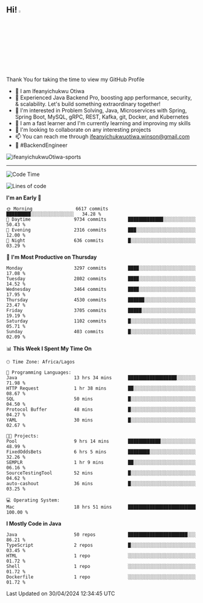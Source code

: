 <!-- BLOG-POST-LIST:START --><!-- BLOG-POST-LIST:END -->

## Hi! <img src="https://media.giphy.com/media/hvRJCLFzcasrR4ia7z/giphy.gif" width="4%"> 

Thank You for taking the time to view my GitHub Profile

- 👋 I am Ifeanyichukwu Otiwa
- 🚀 Experienced Java Backend Pro, boosting app performance, security, & scalability. Let's build something extraordinary together!
- 👀 I'm interested in Problem Solving, Java, Microservices with Spring, Spring Boot, MySQL, gRPC, REST, Kafka, git, Docker, and Kubernetes
- 🌱 I am a fast learner and I'm currently learning and improving my skills
- 💞️ I'm looking to collaborate on any interesting projects
- 📫 You can reach me through ifeanyichukwuotiwa.winson@gmail.com
- 🚀 #BackendEngineer

<p align="left" marginTop="10px"> <img src="https://komarev.com/ghpvc/?username=ifeanyichukwuOtiwa-sports&label=Profile%20views&color=0e75b6&style=for-the-badge" alt="ifeanyichukwuOtiwa-sports" /> </p>

***

<!--START_SECTION:waka-->
![Code Time](http://img.shields.io/badge/Code%20Time-2%2C461%20hrs%2034%20mins-blue)

![Lines of code](https://img.shields.io/badge/From%20Hello%20World%20I%27ve%20Written-5.0%20million%20lines%20of%20code-blue)

**I'm an Early 🐤** 

```text
🌞 Morning                6617 commits        █████████░░░░░░░░░░░░░░░░   34.28 % 
🌆 Daytime                9734 commits        █████████████░░░░░░░░░░░░   50.43 % 
🌃 Evening                2316 commits        ███░░░░░░░░░░░░░░░░░░░░░░   12.00 % 
🌙 Night                  636 commits         █░░░░░░░░░░░░░░░░░░░░░░░░   03.29 % 
```
📅 **I'm Most Productive on Thursday** 

```text
Monday                   3297 commits        ████░░░░░░░░░░░░░░░░░░░░░   17.08 % 
Tuesday                  2802 commits        ████░░░░░░░░░░░░░░░░░░░░░   14.52 % 
Wednesday                3464 commits        ████░░░░░░░░░░░░░░░░░░░░░   17.95 % 
Thursday                 4530 commits        ██████░░░░░░░░░░░░░░░░░░░   23.47 % 
Friday                   3705 commits        █████░░░░░░░░░░░░░░░░░░░░   19.19 % 
Saturday                 1102 commits        █░░░░░░░░░░░░░░░░░░░░░░░░   05.71 % 
Sunday                   403 commits         █░░░░░░░░░░░░░░░░░░░░░░░░   02.09 % 
```


📊 **This Week I Spent My Time On** 

```text
🕑︎ Time Zone: Africa/Lagos

💬 Programming Languages: 
Java                     13 hrs 34 mins      ██████████████████░░░░░░░   71.98 % 
HTTP Request             1 hr 38 mins        ██░░░░░░░░░░░░░░░░░░░░░░░   08.67 % 
SQL                      50 mins             █░░░░░░░░░░░░░░░░░░░░░░░░   04.50 % 
Protocol Buffer          48 mins             █░░░░░░░░░░░░░░░░░░░░░░░░   04.27 % 
YAML                     30 mins             █░░░░░░░░░░░░░░░░░░░░░░░░   02.67 % 

🐱‍💻 Projects: 
Pool                     9 hrs 14 mins       ████████████░░░░░░░░░░░░░   48.99 % 
FixedOddsBets            6 hrs 5 mins        ████████░░░░░░░░░░░░░░░░░   32.26 % 
SEMPLR                   1 hr 9 mins         ██░░░░░░░░░░░░░░░░░░░░░░░   06.16 % 
SourceTestingTool        52 mins             █░░░░░░░░░░░░░░░░░░░░░░░░   04.62 % 
auto-cashout             36 mins             █░░░░░░░░░░░░░░░░░░░░░░░░   03.25 % 

💻 Operating System: 
Mac                      18 hrs 51 mins      █████████████████████████   100.00 % 
```

**I Mostly Code in Java** 

```text
Java                     50 repos            ██████████████████████░░░   86.21 % 
TypeScript               2 repos             █░░░░░░░░░░░░░░░░░░░░░░░░   03.45 % 
HTML                     1 repo              ░░░░░░░░░░░░░░░░░░░░░░░░░   01.72 % 
Shell                    1 repo              ░░░░░░░░░░░░░░░░░░░░░░░░░   01.72 % 
Dockerfile               1 repo              ░░░░░░░░░░░░░░░░░░░░░░░░░   01.72 % 
```




 Last Updated on 30/04/2024 12:34:45 UTC
<!--END_SECTION:waka-->

<!--
<p align="center">
![trophy](https://github-profile-trophy.vercel.app/?username=ifeanyichukwuOtiwa-sports&theme=onedark) (https://github.com/ryo-ma/github-profile-trophy)
</p>
-->

<!---
ifeanyi-otiwa/ifeanyi-otiwa is a ✨ special ✨ repository because its `README.md` (this file) appears on your GitHub profile.
You can click the Preview link to take a look at your changes.
--->
